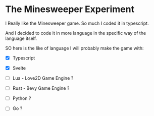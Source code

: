 # The Minesweeper Experiment

I Really like the Minesweeper game.
So much I coded it in typescript.

And I decided to code it in more language in the specific way of the language itself.

SO here is the like of language I will probably make the game with:
- [x] Typescript
- [x] Svelte
- [ ] Lua - Love2D Game Engine ?
- [ ] Rust - Bevy Game Engine ?
- [ ] Python ?
- [ ] Go ?

